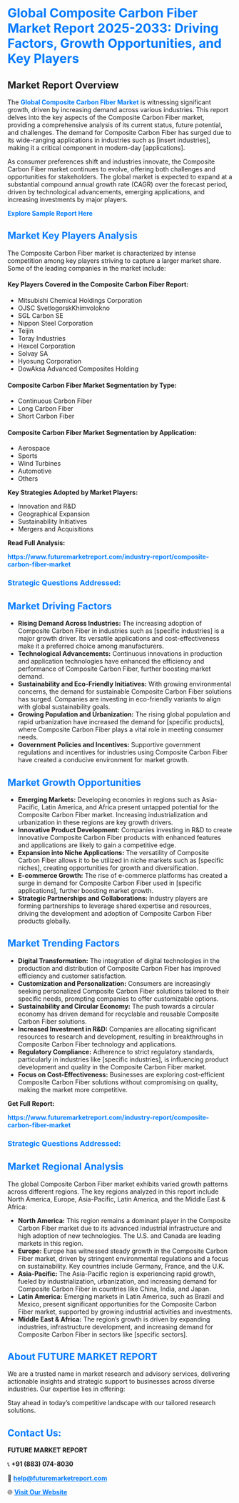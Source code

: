 <h1 style="color: #007BFF;">Global Composite Carbon Fiber Market Report 2025-2033: Driving Factors, Growth Opportunities, and Key Players</h1>

<section id="overview">
<h2>Market Report Overview</h2>
<p>The <a href="https://www.futuremarketreport.com/industry-report/composite-carbon-fiber-market" style="color: #007BFF; text-decoration: none;"><strong>Global Composite Carbon Fiber Market</strong></a> is witnessing significant growth, driven by increasing demand across various industries. This report delves into the key aspects of the Composite Carbon Fiber market, providing a comprehensive analysis of its current status, future potential, and challenges. The demand for Composite Carbon Fiber has surged due to its wide-ranging applications in industries such as [insert industries], making it a critical component in modern-day [applications].</p>
<p>As consumer preferences shift and industries innovate, the Composite Carbon Fiber market continues to evolve, offering both challenges and opportunities for stakeholders. The global market is expected to expand at a substantial compound annual growth rate (CAGR) over the forecast period, driven by technological advancements, emerging applications, and increasing investments by major players.</p>
</section>

<section id="overview">
<p><a href="https://www.futuremarketreport.com/request-sample/reportId=47094" style="color: #007BFF; text-decoration: none;"><strong>Explore Sample Report Here</strong></a></p>
</section>

<section id="key-players">
<h2 style="color: #007BFF;">Market Key Players Analysis</h2>
<p>The Composite Carbon Fiber market is characterized by intense competition among key players striving to capture a larger market share. Some of the leading companies in the market include:</p>
<h4>Key Players Covered in the Composite Carbon Fiber Report:</h4>
<ul><li>Mitsubishi Chemical Holdings Corporation</li><li>OJSC SvetlogorskKhimvolokno</li><li>SGL Carbon SE</li><li>Nippon Steel Corporation</li><li>Teijin</li><li>Toray Industries</li><li>Hexcel Corporation</li><li>Solvay SA</li><li>Hyosung Corporation</li><li>DowAksa Advanced Composites Holding</li></ul>
<h4>Composite Carbon Fiber Market Segmentation by Type:</h4>
<ul><li>Continuous Carbon Fiber</li><li>Long Carbon Fiber</li><li>Short Carbon Fiber</li></ul>

<h4>Composite Carbon Fiber Market Segmentation by Application:</h4>
<ul><li>Aerospace</li><li>Sports</li><li>Wind Turbines</li><li>Automotive</li><li>Others</li></ul>
<p><strong>Key Strategies Adopted by Market Players:</strong></p>
<ul>
<li>Innovation and R&D</li>
<li>Geographical Expansion</li>
<li>Sustainability Initiatives</li>
<li>Mergers and Acquisitions</li>
</ul>
</section>

<section>
<p><strong>Read Full Analysis: </strong></p><a href="https://www.futuremarketreport.com/industry-report/composite-carbon-fiber-market" style="color: #007BFF; text-decoration: none;"><strong>https://www.futuremarketreport.com/industry-report/composite-carbon-fiber-market</strong></a>
<h3 style="color: #007BFF;">Strategic Questions Addressed:</h3>
</section>

<section id="driving-factors">
<h2 style="color: #007BFF;">Market Driving Factors</h2>
<ul>
<li><strong>Rising Demand Across Industries:</strong> The increasing adoption of Composite Carbon Fiber in industries such as [specific industries] is a major growth driver. Its versatile applications and cost-effectiveness make it a preferred choice among manufacturers.</li>
<li><strong>Technological Advancements:</strong> Continuous innovations in production and application technologies have enhanced the efficiency and performance of Composite Carbon Fiber, further boosting market demand.</li>
<li><strong>Sustainability and Eco-Friendly Initiatives:</strong> With growing environmental concerns, the demand for sustainable Composite Carbon Fiber solutions has surged. Companies are investing in eco-friendly variants to align with global sustainability goals.</li>
<li><strong>Growing Population and Urbanization:</strong> The rising global population and rapid urbanization have increased the demand for [specific products], where Composite Carbon Fiber plays a vital role in meeting consumer needs.</li>
<li><strong>Government Policies and Incentives:</strong> Supportive government regulations and incentives for industries using Composite Carbon Fiber have created a conducive environment for market growth.</li>
</ul>
</section>

<section id="growth-opportunities">
<h2 style="color: #007BFF;">Market Growth Opportunities</h2>
<ul>
<li><strong>Emerging Markets:</strong> Developing economies in regions such as Asia-Pacific, Latin America, and Africa present untapped potential for the Composite Carbon Fiber market. Increasing industrialization and urbanization in these regions are key growth drivers.</li>
<li><strong>Innovative Product Development:</strong> Companies investing in R&D to create innovative Composite Carbon Fiber products with enhanced features and applications are likely to gain a competitive edge.</li>
<li><strong>Expansion into Niche Applications:</strong> The versatility of Composite Carbon Fiber allows it to be utilized in niche markets such as [specific niches], creating opportunities for growth and diversification.</li>
<li><strong>E-commerce Growth:</strong> The rise of e-commerce platforms has created a surge in demand for Composite Carbon Fiber used in [specific applications], further boosting market growth.</li>
<li><strong>Strategic Partnerships and Collaborations:</strong> Industry players are forming partnerships to leverage shared expertise and resources, driving the development and adoption of Composite Carbon Fiber products globally.</li>
</ul>
</section>

<section id="trending-factors">
<h2 style="color: #007BFF;">Market Trending Factors</h2>
<ul>
<li><strong>Digital Transformation:</strong> The integration of digital technologies in the production and distribution of Composite Carbon Fiber has improved efficiency and customer satisfaction.</li>
<li><strong>Customization and Personalization:</strong> Consumers are increasingly seeking personalized Composite Carbon Fiber solutions tailored to their specific needs, prompting companies to offer customizable options.</li>
<li><strong>Sustainability and Circular Economy:</strong> The push towards a circular economy has driven demand for recyclable and reusable Composite Carbon Fiber solutions.</li>
<li><strong>Increased Investment in R&D:</strong> Companies are allocating significant resources to research and development, resulting in breakthroughs in Composite Carbon Fiber technology and applications.</li>
<li><strong>Regulatory Compliance:</strong> Adherence to strict regulatory standards, particularly in industries like [specific industries], is influencing product development and quality in the Composite Carbon Fiber market.</li>
<li><strong>Focus on Cost-Effectiveness:</strong> Businesses are exploring cost-efficient Composite Carbon Fiber solutions without compromising on quality, making the market more competitive.</li>
</ul>
</section>

<section>
<p><strong>Get Full Report: </strong></p><a href="https://www.futuremarketreport.com/industry-report/composite-carbon-fiber-market" style="color: #007BFF; text-decoration: none;"><strong>https://www.futuremarketreport.com/industry-report/composite-carbon-fiber-market</strong></a>
<h3 style="color: #007BFF;">Strategic Questions Addressed:</h3>
</section>


<section id="regional-analysis">
<h2 style="color: #007BFF;">Market Regional Analysis</h2>
<p>The global Composite Carbon Fiber market exhibits varied growth patterns across different regions. The key regions analyzed in this report include North America, Europe, Asia-Pacific, Latin America, and the Middle East & Africa:</p>
<ul>
<li><strong>North America:</strong> This region remains a dominant player in the Composite Carbon Fiber market due to its advanced industrial infrastructure and high adoption of new technologies. The U.S. and Canada are leading markets in this region.</li>
<li><strong>Europe:</strong> Europe has witnessed steady growth in the Composite Carbon Fiber market, driven by stringent environmental regulations and a focus on sustainability. Key countries include Germany, France, and the U.K.</li>
<li><strong>Asia-Pacific:</strong> The Asia-Pacific region is experiencing rapid growth, fueled by industrialization, urbanization, and increasing demand for Composite Carbon Fiber in countries like China, India, and Japan.</li>
<li><strong>Latin America:</strong> Emerging markets in Latin America, such as Brazil and Mexico, present significant opportunities for the Composite Carbon Fiber market, supported by growing industrial activities and investments.</li>
<li><strong>Middle East & Africa:</strong> The region’s growth is driven by expanding industries, infrastructure development, and increasing demand for Composite Carbon Fiber in sectors like [specific sectors].</li>
</ul>
</section>

<footer>
<h2 style="color: #007BFF;">About FUTURE MARKET REPORT</h2>
<p>We are a trusted name in market research and advisory services, delivering actionable insights and strategic support to businesses across diverse industries. Our expertise lies in offering:</p>

<p>Stay ahead in today’s competitive landscape with our tailored research solutions.</p>

<h2 style="color: #007BFF;">Contact Us:</h2>
<p><strong>FUTURE MARKET REPORT</strong></p>
<p>📞 <strong>+91 (883) 074-8030</strong></p>
<p>📧 <strong><a href="mailto:help@futuremarketreport.com" style="color: #007BFF;">help@futuremarketreport.com</a></strong></p>
<p>🌐 <strong><a href="https://www.futuremarketreport.com/" style="color: #007BFF;">Visit Our Website</a></strong></p>
</footer>